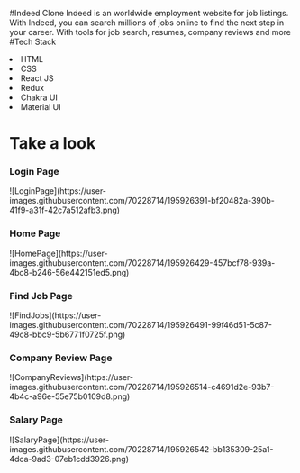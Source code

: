 #Indeed Clone
Indeed is an worldwide employment website for job listings. With Indeed, you can search millions of jobs online to find the next step in your career. With tools for job search, resumes, company reviews and more
#Tech Stack
<li>HTML</li>
<li>CSS</li>
<li>React JS</li>
<li>Redux</li>
<li>Chakra UI</li>
<li>Material UI</li>

<h1>Take a look </h1>

<h3>Login Page </h3>
![LoginPage](https://user-images.githubusercontent.com/70228714/195926391-bf20482a-390b-41f9-a31f-42c7a512afb3.png)

<h3>Home Page </h3>
![HomePage](https://user-images.githubusercontent.com/70228714/195926429-457bcf78-939a-4bc8-b246-56e442151ed5.png)

<h3>Find Job Page </h3>
![FindJobs](https://user-images.githubusercontent.com/70228714/195926491-99f46d51-5c87-49c8-bbc9-5b6771f0725f.png)

<h3>Company Review Page </h3>
![CompanyReviews](https://user-images.githubusercontent.com/70228714/195926514-c4691d2e-93b7-4b4c-a96e-55e75b0109d8.png)

<h3>Salary Page </h3>
![SalaryPage](https://user-images.githubusercontent.com/70228714/195926542-bb135309-25a1-4dca-9ad3-07eb1cdd3926.png)
